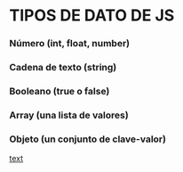 # TIPOS DE DATO DE JS 

 ### Número (int, float, number)
 ### Cadena de texto (string)
 ### Booleano (true o false)
 ### Array (una lista de valores)
 ### Objeto (un conjunto de clave-valor)

 [text](https://suneater002.github.io/tipos-de-dato/)